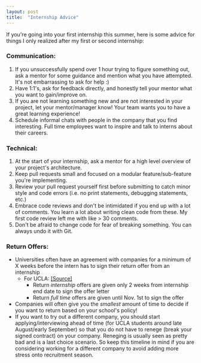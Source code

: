 ```yaml
---
layout: post
title:  "Internship Advice"
---
```


If you're going into your first internship this summer, here is some advice for things I only realized after my first or second internship:

### Communication:
1. If you unsuccessfully spend over 1 hour trying to figure something out, ask a mentor for some guidance and mention what you have attempted. It's not embarrassing to ask for help :)
2. Have 1:1's, ask for feedback directly, and honestly tell your mentor what you want to gain/improve on. 
3. If you are not learning something new and are not interested in your project, let your mentor/manager know! Your team wants you to have a great learning experience!
4. Schedule informal chats with people in the company that you find interesting. Full time employees want to inspire and talk to interns about their careers.

### Technical:
1. At the start of your internship, ask a mentor for a high level overview of your project's architecture.
2. Keep pull requests small and focused on a modular feature/sub-feature you're implementing.
3. Review your pull request yourself first before submitting to catch minor style and code errors (i.e. no print statements, debugging statements, etc.)
4. Embrace code reviews and don't be intimidated if you end up with a lot of comments. You learn a lot about writing clean code from these. My first code review left me with like > 30 comments.
5. Don't be afraid to change code for fear of breaking something. You can always undo it with Git.

### Return Offers:
* Universities often have an agreement with companies for a minimum of X weeks before the intern has to sign their return offer from an internship
	* For UCLA: [[Source]](https://career.ucla.edu/employers/employer-recruitment-policies)
		* Return *internship* offers are given only 2 weeks from internship end date to sign the offer letter
		* Return *full time* offers are given until Nov. 1st to sign the offer
* Companies will often give you the *smallest* amount of time to decide if you want to return based on your school's policy!
* If you want to try out a different company, you should start applying/interviewing ahead of time (for UCLA students around late August/early September) so that you do not have to renege (break your signed contract) on your company. Reneging is usually seen as pretty bad and is a last choice scenario. So keep this timeline in mind if you are considering working for a different company to avoid adding more stress onto recruitment season.